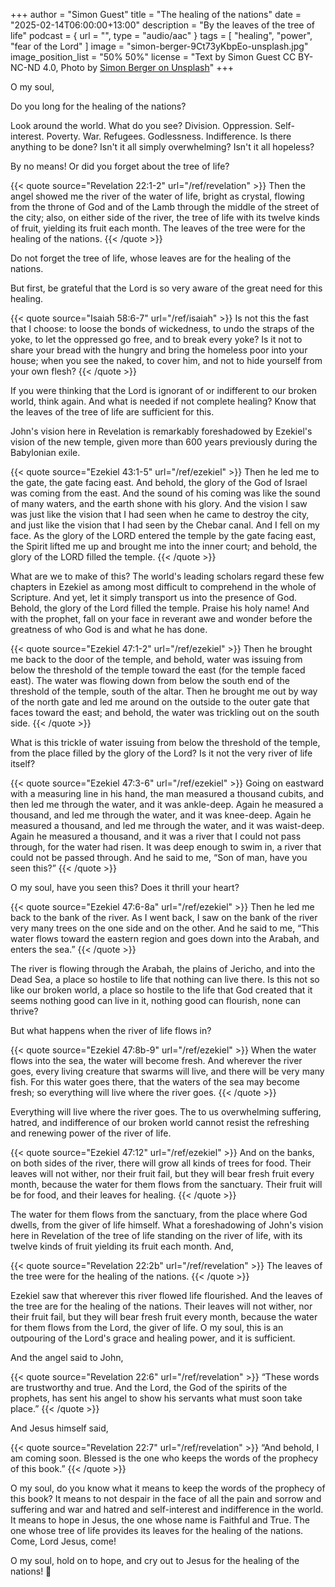 +++
author = "Simon Guest"
title = "The healing of the nations"
date = "2025-02-14T06:00:00+13:00"
description = "By the leaves of the tree of life"
podcast = { url = "", type = "audio/aac" }
tags = [ "healing", "power", "fear of the Lord" ]
image = "simon-berger-9Ct73yKbpEo-unsplash.jpg"
image_position_list = "50% 50%"
license = "Text by Simon Guest CC BY-NC-ND 4.0, Photo by [Simon Berger on Unsplash](https://unsplash.com/photos/waterfalls-and-trees-9Ct73yKbpEo)"
+++

O my soul,

Do you long for the healing of the nations?

Look around the world. What do you see? Division. Oppression. Self-interest. Poverty. War. Refugees. Godlessness. Indifference. Is there anything to be done? Isn't it all simply overwhelming? Isn't it all hopeless?

By no means! Or did you forget about the tree of life?

{{< quote source="Revelation 22:1-2" url="/ref/revelation" >}}
Then the angel showed me the river of the water of life, bright as crystal, flowing from the throne of God and of the Lamb through the middle of the street of the city; also, on either side of the river, the tree of life with its twelve kinds of fruit, yielding its fruit each month. The leaves of the tree were for the healing of the nations.
{{< /quote >}}

Do not forget the tree of life, whose leaves are for the healing of the nations.

But first, be grateful that the Lord is so very aware of the great need for this healing.

{{< quote source="Isaiah 58:6-7" url="/ref/isaiah" >}}
Is not this the fast that I choose: to loose the bonds of wickedness, to undo the straps of the yoke, to let the oppressed go free, and to break every yoke? Is it not to share your bread with the hungry and bring the homeless poor into your house; when you see the naked, to cover him, and not to hide yourself from your own flesh?
{{< /quote >}}

If you were thinking that the Lord is ignorant of or indifferent to our broken world, think again. And what is needed if not complete healing? Know that the leaves of the tree of life are sufficient for this.

John's vision here in Revelation is remarkably foreshadowed by Ezekiel's vision of the new temple, given more than 600 years previously during the Babylonian exile.

{{< quote source="Ezekiel 43:1-5" url="/ref/ezekiel" >}}
Then he led me to the gate, the gate facing east. And behold, the glory of the God of Israel was coming from the east. And the sound of his coming was like the sound of many waters, and the earth shone with his glory. And the vision I saw was just like the vision that I had seen when he came to destroy the city, and just like the vision that I had seen by the Chebar canal. And I fell on my face. As the glory of the LORD entered the temple by the gate facing east, the Spirit lifted me up and brought me into the inner court; and behold, the glory of the LORD filled the temple.
{{< /quote >}}

What are we to make of this? The world's leading scholars regard these few chapters in Ezekiel as among most difficult to comprehend in the whole of Scripture. And yet, let it simply transport us into the presence of God. Behold, the glory of the Lord filled the temple. Praise his holy name! And with the prophet, fall on your face in reverant awe and wonder before the greatness of who God is and what he has done.

{{< quote source="Ezekiel 47:1-2" url="/ref/ezekiel" >}}
Then he brought me back to the door of the temple, and behold, water was issuing from below the threshold of the temple toward the east (for the temple faced east). The water was flowing down from below the south end of the threshold of the temple, south of the altar. Then he brought me out by way of the north gate and led me around on the outside to the outer gate that faces toward the east; and behold, the water was trickling out on the south side.
{{< /quote >}}

What is this trickle of water issuing from below the threshold of the temple, from the place filled by the glory of the Lord? Is it not the very river of life itself?

{{< quote source="Ezekiel 47:3-6" url="/ref/ezekiel" >}}
Going on eastward with a measuring line in his hand, the man measured a thousand cubits, and then led me through the water, and it was ankle-deep. Again he measured a thousand, and led me through the water, and it was knee-deep. Again he measured a thousand, and led me through the water, and it was waist-deep. Again he measured a thousand, and it was a river that I could not pass through, for the water had risen. It was deep enough to swim in, a river that could not be passed through. And he said to me, “Son of man, have you seen this?”
{{< /quote >}}

O my soul, have you seen this? Does it thrill your heart?

{{< quote source="Ezekiel 47:6-8a" url="/ref/ezekiel" >}}
Then he led me back to the bank of the river. As I went back, I saw on the bank of the river very many trees on the one side and on the other. And he said to me, “This water flows toward the eastern region and goes down into the Arabah, and enters the sea.”
{{< /quote >}}

The river is flowing through the Arabah, the plains of Jericho, and into the Dead Sea, a place so hostile to life that nothing can live there. Is this not so like our broken world, a place so hostile to the life that God created that it seems nothing good can live in it, nothing good can flourish, none can thrive?

But what happens when the river of life flows in?

{{< quote source="Ezekiel 47:8b-9" url="/ref/ezekiel" >}}
When the water flows into the sea, the water will become fresh. And wherever the river goes, every living creature that swarms will live, and there will be very many fish. For this water goes there, that the waters of the sea may become fresh; so everything will live where the river goes.
{{< /quote >}}

Everything will live where the river goes. The to us overwhelming suffering, hatred, and indifference of our broken world cannot resist the refreshing and renewing power of the river of life.

{{< quote source="Ezekiel 47:12" url="/ref/ezekiel" >}}
And on the banks, on both sides of the river, there will grow all kinds of trees for food. Their leaves will not wither, nor their fruit fail, but they will bear fresh fruit every month, because the water for them flows from the sanctuary. Their fruit will be for food, and their leaves for healing.
{{< /quote >}}

The water for them flows from the sanctuary, from the place where God dwells, from the giver of life himself. What a foreshadowing of John's vision here in Revelation of the tree of life standing on the river of life, with its twelve kinds of fruit yielding its fruit each month. And,

{{< quote source="Revelation 22:2b" url="/ref/revelation" >}}
The leaves of the tree were for the healing of the nations.
{{< /quote >}}

Ezekiel saw that wherever this river flowed life flourished. And the leaves of the tree are for the healing of the nations. Their leaves will not wither, nor their fruit fail, but they will bear fresh fruit every month, because the water for them flows from the Lord, the giver of life. O my soul, this is an outpouring of the Lord's grace and healing power, and it is sufficient.

And the angel said to John,

{{< quote source="Revelation 22:6" url="/ref/revelation" >}}
“These words are trustworthy and true. And the Lord, the God of the spirits of the prophets, has sent his angel to show his servants what must soon take place.”
{{< /quote >}}

And Jesus himself said,

{{< quote source="Revelation 22:7" url="/ref/revelation" >}}
“And behold, I am coming soon. Blessed is the one who keeps the words of the prophecy of this book.”
{{< /quote >}}

O my soul, do you know what it means to keep the words of the prophecy of this book? It means to not despair in the face of all the pain and sorrow and suffering and war and hatred and self-interest and indifference in the world. It means to hope in Jesus, the one whose name is Faithful and True. The one whose tree of life provides its leaves for the healing of the nations. Come, Lord Jesus, come!

O my soul, hold on to hope, and cry out to Jesus for the healing of the nations! 🙏
